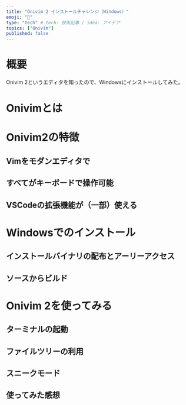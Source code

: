 ```yaml
---
title: "Onivim 2 インストールチャレンジ（Windows）"
emoji: "👹"
type: "tech" # tech: 技術記事 / idea: アイデア
topics: ["Onivim"]
published: false
---
```


# 概要

Onivim 2というエディタを知ったので、Windowsにインストールしてみた。


# Onivimとは


# Onivim2の特徴

## Vimをモダンエディタで

## すべてがキーボードで操作可能

## VSCodeの拡張機能が（一部）使える

# Windowsでのインストール

## インストールバイナリの配布とアーリーアクセス

## ソースからビルド

# Onivim 2を使ってみる

## ターミナルの起動

## ファイルツリーの利用

## スニークモード

## 使ってみた感想

